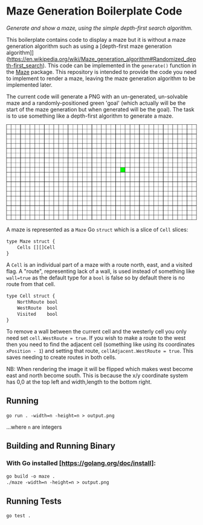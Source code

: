 # Maze Generation Boilerplate Code
_Generate and show a maze, using the simple depth-first search algorithm._

This boilerplate contains code to display a maze but it is without a maze generation algorithm such as using a [depth-first maze generation algorithm]](https://en.wikipedia.org/wiki/Maze_generation_algorithm#Randomized_depth-first_search). This code can be implemented in the `generate()` function in the [Maze](maze/Maze.go) package. This repository is intended to provide the code you need to implement to render a maze, leaving the maze generation algorithm to be implemented later.

The current code will generate a PNG with an un-generated, un-solvable maze and a randomly-positioned green 'goal' (which actually will be the start of the maze generation but when generated will be the goal). The task is to use something like a depth-first algorithm to generate a maze. 

![Start State Maze](/images/maze.png)

A maze is represented as a `Maze` Go `struct` which is a slice of `Cell` slices:
```
type Maze struct {
	Cells [][]Cell
}
```

A `Cell` is an individual part of a maze with a route north, east, and a visited flag. A "route", representing lack of a wall, is used instead of something like `wall=true` as
the default type for a `bool` is false so by default there is no route from that cell.
```
type Cell struct {
	NorthRoute bool
	WestRoute  bool
	Visited    bool
}
```
To remove a wall between the current cell and the westerly cell you only need set `cell.WestRoute = true`. If you wish to make a route to the west then you need to find the adjacent cell (something like using its coordinates `xPosition - 1`) and setting that route, `cellAdjacent.WestRoute = true`. This saves needing to create routes in both cells.

NB: When rendering the image it will be flipped which makes west become east and north become south. This is because the x/y coordinate system has 0,0 at the top left and width,length to the bottom right.

## Running
```
go run . -width=n -height=n > output.png
```
...where `n` are integers

## Building and Running Binary

### With Go installed [https://golang.org/doc/install]:
```
go build -o maze .
./maze -width=n -height=n > output.png
```

## Running Tests
```
go test .
```
